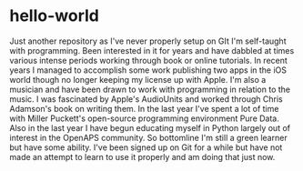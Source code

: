 # hello-world
Just another repository as I've never properly setup on GIt
I'm self-taught with programming.  Been interested in it for years and have dabbled at times various intense periods working through book or online tutorials.  In recent years I managed to accomplish some work publishing two apps in the iOS world though no longer keeping my license up with Apple.  I'm also a musician and have been drawn to work with programming in relation to the music.  I was fascinated by Apple's AudioUnits and worked through Chris Adamson's book on writing them.  In the last year I've spent a lot of time with Miller Puckett's open-source programming environment Pure Data.  Also in the last year I have begun educating myself in Python largely out of interest in the OpenAPS community.  So bottomline I'm still a green learner but have some ability.  I've been signed up on Git for a while but have not made an attempt to learn to use it properly and am doing that just now.
